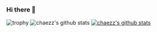 ### Hi there 👋

![trophy](https://github-profile-trophy.vercel.app/?username=chaezz)
![chaezz's github stats](https://github-readme-stats.vercel.app/api?username=chaezz&show_icons=true)
[![chaezz's github stats](https://github-readme-stats.vercel.app/api/top-langs/?username=chaezz&show_icons=true&hide_border=true&title_color=004386&icon_color=004386&layout=compact)](https://github.com/chaezz)
<!--
**chaezz/chaezz** is a ✨ _special_ ✨ repository because its `README.md` (this file) appears on your GitHub profile.

Here are some ideas to get you started:

- 🔭 I’m currently working on ...
- 🌱 I’m currently learning ...
- 👯 I’m looking to collaborate on ...
- 🤔 I’m looking for help with ...
- 💬 Ask me about ...
- 📫 How to reach me: ...
- 😄 Pronouns: ...
- ⚡ Fun fact: ...
-->
